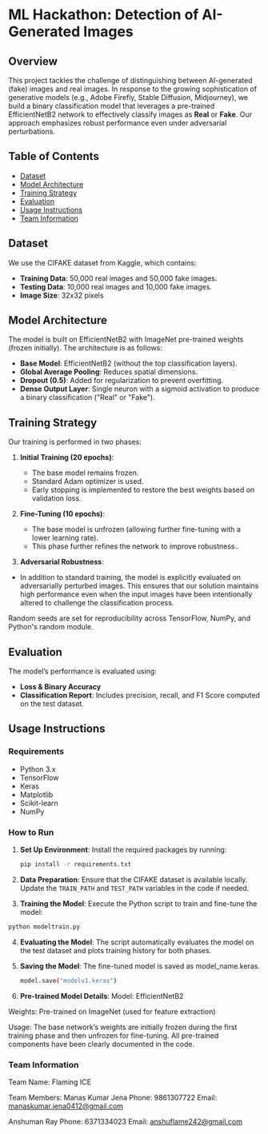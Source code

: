 # ML Hackathon: Detection of AI-Generated Images

## Overview

This project tackles the challenge of distinguishing between AI-generated (fake) images and real images. In response to the growing sophistication of generative models (e.g., Adobe Firefly, Stable Diffusion, Midjourney), we build a binary classification model that leverages a pre-trained EfficientNetB2 network to effectively classify images as **Real** or **Fake**. Our approach emphasizes robust performance even under adversarial perturbations.

## Table of Contents
- [Dataset](#dataset)
- [Model Architecture](#model-architecture)
- [Training Strategy](#training-strategy)
- [Evaluation](#evaluation)
- [Usage Instructions](#usage-instructions)
- [Team Information](#team-information)

## Dataset

We use the CIFAKE dataset from Kaggle, which contains:
- **Training Data**: 50,000 real images and 50,000 fake images.
- **Testing Data**: 10,000 real images and 10,000 fake images.
- **Image Size**: 32x32 pixels

## Model Architecture

The model is built on EfficientNetB2 with ImageNet pre-trained weights (frozen initially). The architecture is as follows:
- **Base Model**: EfficientNetB2 (without the top classification layers).
- **Global Average Pooling**: Reduces spatial dimensions.
- **Dropout (0.5)**: Added for regularization to prevent overfitting.
- **Dense Output Layer**: Single neuron with a sigmoid activation to produce a binary classification ("Real" or "Fake").

## Training Strategy

Our training is performed in two phases:

1. **Initial Training (20 epochs)**:
   - The base model remains frozen.
   - Standard Adam optimizer is used.
   - Early stopping is implemented to restore the best weights based on validation loss.
   
2. **Fine-Tuning (10 epochs)**:
   - The base model is unfrozen (allowing further fine-tuning with a lower learning rate).
   - This phase further refines the network to improve robustness..

3. **Adversarial Robustness**:
  - In addition to standard training, the model is explicitly evaluated on adversarially perturbed images. This ensures that our solution maintains high performance even when the input images have been intentionally altered to challenge the classification process.


Random seeds are set for reproducibility across TensorFlow, NumPy, and Python's random module.

## Evaluation

The model’s performance is evaluated using:
- **Loss & Binary Accuracy**
- **Classification Report**: Includes precision, recall, and F1 Score computed on the test dataset.

## Usage Instructions

### Requirements
- Python 3.x
- TensorFlow
- Keras
- Matplotlib
- Scikit-learn
- NumPy

### How to Run

1. **Set Up Environment**: Install the required packages by running:
   ```bash
   pip install -r requirements.txt
2. **Data Preparation**: Ensure that the CIFAKE dataset is available locally. Update the `TRAIN_PATH` and `TEST_PATH` variables in the code if needed.

3. **Training the Model**:
  Execute the Python script to train and fine-tune the model:
  ```bash
  python modeltrain.py
  ```
4. **Evaluating the Model**:
  The script automatically evaluates the model on the test dataset and plots training history for both phases.

5. **Saving the Model**:
  The fine-tuned model is saved as model_name.keras.
   ```bash
   model.save("modelv1.keras")

6. **Pre-trained Model Details**:
  Model: EfficientNetB2

  Weights: Pre-trained on ImageNet (used for feature extraction)

  Usage: The base network’s weights are initially frozen during the first training phase and then unfrozen for fine-tuning. All pre-trained components have been clearly documented in the code.

### Team Information
  Team Name: Flaming ICE

  Team Members:
  Manas Kumar Jena
  Phone: 9861307722
  Email: manaskumar.jena0412@gmail.com

  Anshuman Ray
  Phone: 6371334023
  Email: anshuflame242@gmail.com
